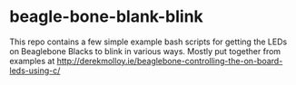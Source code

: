 # beagle-bone-blank-blink

This repo contains a few simple example bash scripts for getting the LEDs on Beaglebone Blacks to blink in various ways. Mostly put together from examples at http://derekmolloy.ie/beaglebone-controlling-the-on-board-leds-using-c/
